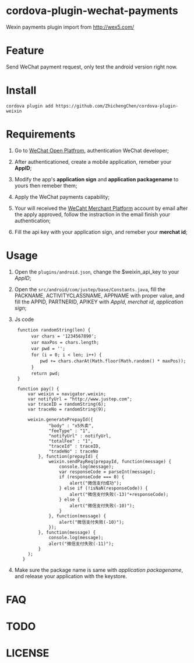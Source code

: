 # cordova-plugin-wechat-payments

Wexin payments plugin import from http://wex5.com/

# Feature

Send WeChat payment request, only test the android version right now.

# Install

`cordova plugin add https://github.com/ZhichengChen/cordova-plugin-weixin`

# Requirements

1. Go to [WeChat Open Platfrom](https://open.weixin.qq.com), authentication WeChat developer;

2. After authenticationed, create a mobile application, remeber your **AppID**;

3. Modify the app's **application sign** and **application packagename** to yours then remeber them;

4. Apply the WeChat payments capability;

5. Your will received the [WeCaht Merchant Platform](https://pay.weixin.qq.com) account by email after the apply approved, follow the instraction in the email finish your authentication;

6. Fill the api key with your application sign, and remeber your **merchat id**;

# Usage

1. Open the `plugins/android.json`, change the $weixin_api_key to your *AppID*;

2. Open the `src/android/com/justep/base/Constants.java`, fill the PACKNAME, ACTIVITYCLASSNAME, APPNAME with proper value, and fill the APPID, PARTNERID, APIKEY with *AppId*, *merchat id*, *application sign*;

3. Js code

        function randomString(len) {
          　　var chars = '1234567890';
          　　var maxPos = chars.length;
          　　var pwd = '';
          　　for (i = 0; i < len; i++) {
          　　　　pwd += chars.charAt(Math.floor(Math.random() * maxPos));
          　　}
          　　return pwd;
        }  
        
        function pay() {
            var weixin = navigator.weixin;
            var notifyUrl = "http://www.justep.com";
            var traceID = randomString(6);
            var traceNo = randomString(9);
        
            weixin.generatePrepayId({
                    "body" : "x5外卖",
                    "feeType" : "1",
                    "notifyUrl" : notifyUrl,
                    "totalFee" : "1",
                    "traceId" : traceID,
                    "tradeNo" : traceNo
                }, function(prepayId) {
                    weixin.sendPayReq(prepayId, function(message) {
                        console.log(message);
                        var responseCode = parseInt(message);
                        if (responseCode === 0) {
                            alert("微信支付成功");
                        } else if (!isNaN(responseCode)) {
                            alert("微信支付失败(-13)"+responseCode);
                        } else {
                            alert("微信支付失败(-10)");
                        }
                    }, function(message) {
                        alert("微信支付失败(-10)");
                    });
                }, function(message) {
                    console.log(message);
                    alert("微信支付失败(-11)");
                }
            );
          }

4. Make sure the package name is same with *application packagename*, and release your application with the keystore.

 # FAQ

 # TODO

 # LICENSE